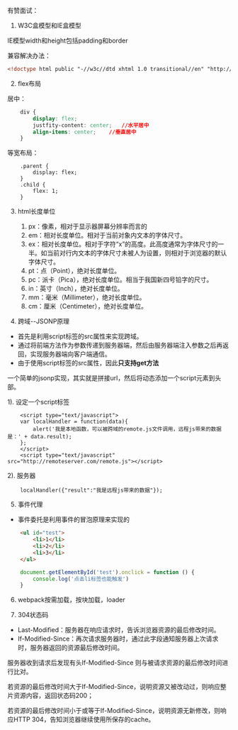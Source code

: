 有赞面试：
1. W3C盒模型和IE盒模型

IE模型width和height包括padding和border

兼容解决办法：
```html
<!doctype html public "-//w3c//dtd xhtml 1.0 transitional//en" "http://www.w3.org/tr/xhtml1/dtd/xhtml1-transitional.dtd">
```

2. flex布局

居中：
```css
    div {
        display: flex;
        justfity-content: center;   //水平居中
        align-items: center;    //垂直居中
    }
```

等宽布局：
```
    .parent {
        display: flex;
    }
    .child {
        flex: 1;
    }
```

3. html长度单位
    1. px：像素，相对于显示器屏幕分辨率而言的
    2. em：相对长度单位。相对于当前对象内文本的字体尺寸。
    3. ex：相对长度单位。相对于字符“x”的高度。此高度通常为字体尺寸的一半。如当前对行内文本的字体尺寸未被人为设置，则相对于浏览器的默认字体尺寸。
    4. pt：点（Point），绝对长度单位。
    5. pc：派卡（Pica），绝对长度单位。相当于我国新四号铅字的尺寸。
    6. in：英寸（Inch），绝对长度单位。
    7. mm：毫米（Millimeter），绝对长度单位。
    8. cm：厘米（Centimeter），绝对长度单位。

4. 跨域--JSONP原理

* 首先是利用script标签的src属性来实现跨域。
* 通过将前端方法作为参数传递到服务器端，然后由服务器端注入参数之后再返回，实现服务器端向客户端通信。
* 由于使用script标签的src属性，因此**只支持get方法**
 

一个简单的jsonp实现，其实就是拼接url，然后将动态添加一个script元素到头部。

1). 设定一个script标签

```
    <script type="text/javascript">
    var localHandler = function(data){
        alert('我是本地函数，可以被跨域的remote.js文件调用，远程js带来的数据是：' + data.result);
    };
    </script>
    <script type="text/javascript" src="http://remoteserver.com/remote.js"></script>
```

2). 服务器
```
    localHandler({"result":"我是远程js带来的数据"});
```

5. 事件代理
* 事件委托是利用事件的冒泡原理来实现的

```html
    <ul id="test">
        <li>1</li>
        <li>2</li>
        <li>3</li>
    </ul>
```
```javascript
    document.getElementById('test').onclick = function () {
        console.log('点击li标签也能触发')
    }
```

6. webpack按需加载，按块加载，loader


7. 304状态码

* Last-Modified：服务器在响应请求时，告诉浏览器资源的最后修改时间。
* If-Modified-Since：再次请求服务器时，通过此字段通知服务器上次请求时，服务器返回的资源最后修改时间。

服务器收到请求后发现有头If-Modified-Since 则与被请求资源的最后修改时间进行比对。

若资源的最后修改时间大于If-Modified-Since，说明资源又被改动过，则响应整片资源内容，返回状态码200；

若资源的最后修改时间小于或等于If-Modified-Since，说明资源无新修改，则响应HTTP 304，告知浏览器继续使用所保存的cache。

